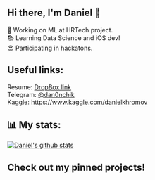 ## Hi there, I'm Daniel 👋
👀 Working on ML at HRTech project.  
📚 Learning Data Science and iOS dev!  
😍 Participating in hackatons.  
## Useful links:  
Resume: [DropBox link](https://www.dropbox.com/s/dw35ukjjom94xq9/Resume%20%281%29.pdf?dl=0)  
Telegram: [@dan0nchik](https://t.me/dan0nchik)  
Kaggle: https://www.kaggle.com/danielkhromov
## 📊 My stats:  
[![Daniel's github stats](https://github-readme-stats.vercel.app/api?username=dan0nchik&count_private=true)](https://github.com/anuraghazra/github-readme-stats)
## Check out my pinned projects!
